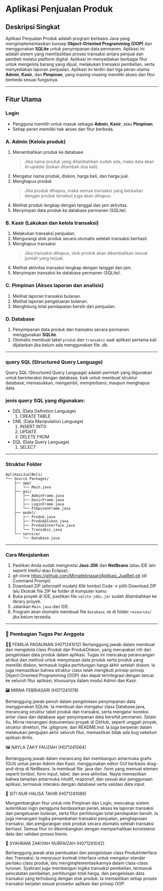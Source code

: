  # Aplikasi Penjualan Produk

## Deskripsi Singkat
Aplikasi Penjualan Produk adalah program berbasis Java yang mengimplementasikan konsep **Object-Oriented Programming (OOP)** dan menggunakan **SQLite** untuk penyimpanan data permanen. Aplikasi ini adalah sistem yang memfasilitasi proses transaksi antara penjual dan pembeli melalui platform digital. Aplikasi ini menyediakan berbagai fitur untuk mengelola barang yang dijual, melakukan transaksi pembelian, serta menyediakan laporan penjualan. Aplikasi ini terdiri dari tiga peran utama: **Admin**, **Kasir**, dan **Pimpinan**, yang masing-masing memiliki akses dan fitur berbeda sesuai fungsinya.

---

## Fitur Utama

### Login
- Pengguna memilih untuk masuk sebagai **Admin**, **Kasir**, atau **Pimpinan**.
- Setiap peran memiliki hak akses dan fitur berbeda.
### A. Admin  (Kelola produk)
1. Menambahkan produk ke database  
   > Jika nama produk yang ditambahkan sudah ada, maka data akan di-*update* (bukan ditambah dua kali).
2. Mengatur nama produk, diskon, harga beli, dan harga jual.
3. Menghapus produk  
   > Jika produk dihapus, maka semua transaksi yang berkaitan dengan produk tersebut juga akan dihapus.
4. Melihat produk lengkap dengan tanggal dan jam aktivitas.
5. Menyimpan data produk ke database permanen (SQLite).

### B. Kasir (Lakukan dan kelola transaksi)
1. Melakukan transaksi penjualan.
2. Mengurangi stok produk secara otomatis setelah transaksi berhasil.
3. Menghapus transaksi  
   > Jika transaksi dihapus, stok produk akan dikembalikan sesuai jumlah yang terjual.
4. Melihat aktivitas transaksi lengkap dengan tanggal dan jam.
5. Menyimpan transaksi ke database permanen (SQLite).

### C. Pimpinan (Akses laporan dan analisis)
1. Melihat laporan transaksi bulanan.
2. Melihat laporan pengeluaran bulanan.
3. Menghitung total pendapatan bersih dari penjualan.

### D. Database
1. Penyimpanan data produk dan transaksi secara permanen menggunakan **SQLite**.
2. Otomatis membuat tabel `produk` dan `transaksi` saat aplikasi pertama kali dijalankan jika belum ada menggunakan file .db.
   
---
### query SQL (Structured Query Language)
Query SQL (Structured Query Language) adalah perintah yang digunakan untuk berinteraksi dengan database, baik untuk membuat struktur database, memasukkan, mengambil, memperbarui, maupun menghapus data. 
### jenis query SQL yang digunakan:
- DDL (Data Definition Language)
  1. CREATE TABLE
- DML (Data Manipulation Language)
  1. INSERT INTO
  2. UPDATE
  3. DELETE FROM
- DQL (Data Query Language)
  1. SELECT
     
---

### Struktur Folder
```
AplikasiJualBeli/
└── Source Packages/  
    ├── app/
    │   └── Main.java
    ├── gui/
    │   ├── AdminFrame.java
    │   ├── KasirFrame.java
    │   ├── LoginFrame.java
    │   └── PimpinanFrame.java
    ├── model/
    │   ├── Produk.java
    │   ├── ProdukDiskon.java
    │   ├── ProdukInterface.java
    │   └── Transaksi.java
    └── service/
        └── Database.java

```
---
### Cara Menjalankan
  1. Pastikan Anda sudah menginstal **Java JDK** dan **NetBeans** (atau IDE lain seperti IntelliJ atau Eclipse).
  2. git clone https://github.com/Mirnafebriasari/Aplikasi_JualBeli.git (di Command Prompt)
  3. Download ZIP (alternatif mudah) Klik tombol Code → pilih Download ZIP lalu Ekstrak file ZIP ke folder di komputer kamu
  4. Buka proyek di IDE, pastikan file `sqlite-jdbc.jar` sudah ditambahkan ke library proyek.
  5. Jalankan `Main.java` dari IDE.
  6. Program akan otomatis membuat file `database.db` di folder `resources/` jika belum tersedia.
---


### 📌 Pembagian Tugas Per Anggota
👩‍💻 FEMILIA PADAUNAN (H071241012)
Bertanggung jawab dalam membuat dan mengelola class Produk dan ProdukDiskon, yang merupakan inti dari pengelolaan data produk dalam aplikasi. Tugas ini mencakup perancangan atribut dan method untuk menyimpan data produk serta produk yang memiliki diskon, termasuk logika perhitungan harga akhir setelah diskon. Ia juga memastikan bahwa struktur class telah mengikuti prinsip-prinsip Object-Oriented Programming (OOP) dan dapat terintegrasi dengan lancar ke seluruh fitur aplikasi, khususnya dalam modul Admin dan Kasir.

🗃️ MIRNA FEBRIASARI (H071241078)

Bertanggung jawab penuh dalam pengelolaan penyimpanan data menggunakan SQLite. Ia membuat dan mengatur class Database.java, merancang struktur tabel produk dan transaksi, serta mengatur koneksi antar class dan database agar penyimpanan data bersifat permanen.
Selain itu, Mirna menangani dokumentasi proyek di GitHub, seperti unggah proyek, struktur direktori, file .gitignore, dan README.md. Ia juga berperan dalam melakukan pengujian akhir seluruh fitur, memastikan tidak ada bug sebelum aplikasi dirilis.

🖼️ NAYLA ZAKY FAUZIAH (H071241064)

Bertanggung jawab dalam merancang dan membangun antarmuka grafis (GUI) untuk peran Admin dan Kasir, menggunakan editor GUI berbasis drag-and-drop di NetBeans. Ia membuat file .java dan .form yang memuat elemen seperti tombol, form input, tabel, dan area aktivitas. Nayla memastikan bahwa tampilan antarmuka intuitif, responsif, dan sesuai alur penggunaan aplikasi, termasuk interaksi dengan database serta validasi data input.

🔐 SITI NUR HALISA TAHIR (H071241086)

Mengembangkan fitur untuk role Pimpinan dan Login, mencakup sistem autentikasi login pengguna berdasarkan peran, akses ke laporan transaksi dan pengeluaran bulanan, serta fitur perhitungan total pendapatan bersih. Ia juga menangani logika penambahan transaksi penjualan, penghapusan transaksi, dan pengurangan stok produk secara otomatis setelah transaksi berhasil. Semua fitur ini dikembangkan dengan memperhatikan konsistensi data dan validasi proses bisnis.

🧾 SYAHRANI ZAKIYAH NURFAIZAH (H071241042)

Bertanggung jawab atas pembuatan dan pengelolaan class ProdukInterface dan Transaksi. Ia menyusun kontrak interface untuk mengatur standar perilaku class produk, lalu mengimplementasikannya dalam class-class turunan. Syahrani juga membangun logika transaksi pembelian, termasuk pencatatan pembelian, perhitungan total harga, dan pengelolaan data transaksi yang terhubung dengan stok produk. Ia memastikan setiap proses transaksi berjalan sesuai prosedur aplikasi dan prinsip OOP.




